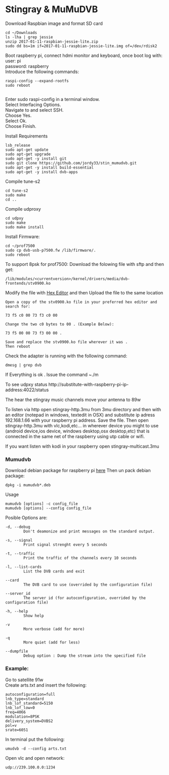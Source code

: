 # Stingray & MuMuDVB

Download Raspbian image and format SD card
```
cd ~/Downloads
ls -lha | grep jessie
unzip 2017-01-11-raspbian-jessie-lite.zip
sudo dd bs=1m if=2017-01-11-raspbian-jessie-lite.img of=/dev/rdisk2
```
Boot raspberry pi, connect hdmi monitor and keyboard, once boot log with:  
user: pi  
password: raspberry  
Introduce the following commands:
```
raspi-config --expand-rootfs
sudo reboot


```
Enter sudo raspi-config in a terminal window.  
Select Interfacing Options.  
Navigate to and select SSH.  
Choose Yes.  
Select Ok.  
Choose Finish.  

Install Requirements
```
lsb_release
sudo apt-get update
sudo apt-get upgrade
sudo apt-get -y install git
sudo git clone https://github.com/jordy33/stin_mumudvb.git
sudo apt-get -y install build-essential
sudo apt-get -y install dvb-apps
```
Compile tune-s2
```
cd tune-s2
sudo make
cd ..
```
Compile udproxy
```
cd udpxy
sudo make
sudo make install
```
Install Firmware:
```
cd ~/prof7500
sudo cp dvb-usb-p7500.fw /lib/firmware/.
sudo reboot
```
To support 8psk for prof7500:
Download the folowing file with sftp and then get:
```
/lib/modules/<currentversion>/kernel/drivers/media/dvb-frontends/stv0900.ko
```
Modify the file with [Hex Editor](https://mh-nexus.de/en/hxd/) and then Upload the file to the same location

```
Open a copy of the stv0900.ko file in your preferred hex editor and search for:  
  
73 f5 c0 00 73 f3 c0 00  
  
Change the two c0 bytes to 00 . (Example Below):

73 f5 00 00 73 f3 00 00 . 
  
Save and replace the stv0900.ko file wherever it was . 
Then reboot
```
Check the adapter is running with the following command:
```
dmesg | grep dvb
```

If Everything is ok . Issue the command ~./m

To see udpxy status
http://substitute-with-raspberry-pi-ip-address:4022/status

The hear the stingray music channels move your antenna to 89w 

To listen via http open stingray-http.3mu from 3mu directory and then with an editor (notepad in windows, textedit in OSX) and substitute ip adress 192.168.1.66 with your raspberry pi address. Save the file. Then open stingray-http.3mu with vlc,kodi,etc... in wherever device you might to use (android device,ios device, windows desktop,osx desktop,etc) that is connected in the same net of the raspberry using utp cable or wifi.

If you want listen with kodi in your raspberry open stingray-multicast.3mu

### Mumudvb
Download debian package for raspberry pi [here](http://mumudvb.net/download/)
Then un pack debian package:
```
dpkg -i mumudvb*.deb
```
Usage
```
mumudvb [options] -c config_file
mumudvb [options] --config config_file
```
Posible Options are:
```
-d, --debug
        Don't deamonize and print messages on the standard output.

-s, --signal
        Print signal strenght every 5 seconds

-t, --traffic
        Print the traffic of the channels every 10 seconds

-l, --list-cards
        List the DVB cards and exit

--card
        The DVB card to use (overrided by the configuration file)

--server_id
        The server id (for autoconfiguration, overrided by the configuration file)

-h, --help
        Show help

-v
        More verbose (add for more)

-q
        More quiet (add for less)

--dumpfile
        Debug option : Dump the stream into the specified file
```
### Example:  
Go to satellite 91w   
Create arts.txt and insert the following:
```
autoconfiguration=full
lnb_type=standard
lnb_lof_standard=5150
lnb_lof_low=0
freq=4066
modulation=8PSK
delivery_system=DVBS2
pol=v
srate=6051
```
In terminal put the following:
```
umudvb -d --config arts.txt
```
Open vlc and open network:
```
udp://239.100.0.0:1234
```


